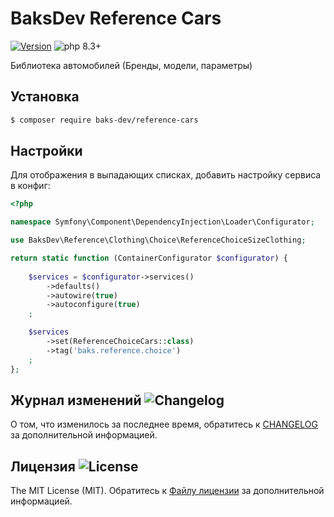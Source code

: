 # BaksDev Reference Cars

[![Version](https://img.shields.io/badge/version-7.1.8-blue)](https://github.com/baks-dev/reference-cars/releases)
![php 8.3+](https://img.shields.io/badge/php-min%208.3-red.svg)

Библиотека автомобилей (Бренды, модели, параметры)

## Установка

``` bash
$ composer require baks-dev/reference-cars
```

## Настройки

Для отображения в выпадающих списках, добавить настройку сервиса в конфиг:

``` php
<?php

namespace Symfony\Component\DependencyInjection\Loader\Configurator;

use BaksDev\Reference\Clothing\Choice\ReferenceChoiceSizeClothing;

return static function (ContainerConfigurator $configurator) {
	
	$services = $configurator->services()
	    ->defaults()
	    ->autowire(true)
	    ->autoconfigure(true)
	;

	$services
	    ->set(ReferenceChoiceCars::class)
	    ->tag('baks.reference.choice')
	;
};

```

## Журнал изменений ![Changelog](https://img.shields.io/badge/changelog-yellow)

О том, что изменилось за последнее время, обратитесь к [CHANGELOG](CHANGELOG.md) за дополнительной информацией.

## Лицензия ![License](https://img.shields.io/badge/MIT-green)

The MIT License (MIT). Обратитесь к [Файлу лицензии](LICENSE.md) за дополнительной информацией.

